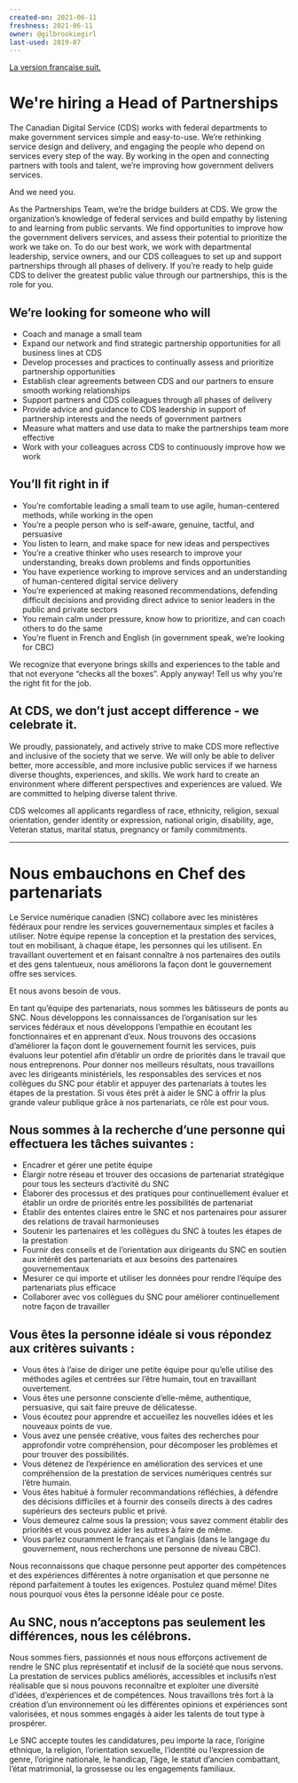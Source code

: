 ```yaml
---
created-on: 2021-06-11
freshness: 2021-06-11
owner: @gilbrookiegirl
last-used: 2019-07
---
```


[La version française suit.](#nous-embauchons-en-chef-des-partenariats)

# We're hiring a Head of Partnerships

The Canadian Digital Service (CDS) works with federal departments to make government services simple and easy-to-use. We’re rethinking service design and delivery, and engaging the people who depend on services every step of the way. By working in the open and connecting partners with tools and talent, we’re improving how government delivers services.

And we need you.

As the Partnerships Team, we’re the bridge builders at CDS. We grow the organization’s knowledge of federal services and build empathy by listening to and learning from public servants. We find opportunities to improve how the government delivers services, and assess their potential to prioritize the work we take on. To do our best work, we work with departmental leadership, service owners, and our CDS colleagues to set up and support partnerships through all phases of delivery. If you’re ready to help guide CDS to deliver the greatest public value through our partnerships, this is the role for you.

## We’re looking for someone who will
 - Coach and manage a small team
 - Expand our network and find strategic partnership opportunities for all business lines at CDS
 - Develop processes and practices to continually assess and prioritize partnership opportunities
 - Establish clear agreements between CDS and our partners to ensure smooth working relationships
 - Support partners and CDS colleagues through all phases of delivery
 - Provide advice and guidance to CDS leadership in support of partnership interests and the needs of government partners
 - Measure what matters and use data to make the partnerships team more effective
 - Work with your colleagues across CDS to continuously improve how we work

## You’ll fit right in if
 - You’re comfortable leading a small team to use agile, human-centered methods, while working in the open
 - You’re a people person who is self-aware, genuine, tactful, and persuasive
 - You listen to learn, and make space for new ideas and perspectives
 - You’re a creative thinker who uses research to improve your understanding, breaks down problems and finds opportunities
 - You have experience working to improve services and an understanding of human-centered digital service delivery
 - You’re experienced at making reasoned recommendations, defending difficult decisions and providing direct advice to senior leaders in  the public and private sectors
 - You remain calm under pressure, know how to prioritize, and can coach others to do the same
 - You’re fluent in French and English (in government speak, we’re looking for CBC)

We recognize that everyone brings skills and experiences to the table and that not everyone “checks all the boxes”. Apply anyway! Tell us why you’re the right fit for the job.

## At CDS, we don’t just accept difference - we celebrate it.
We proudly, passionately, and actively strive to make CDS more reflective and inclusive of the society that we serve. We will only be able to deliver better, more accessible, and more inclusive public services if we harness diverse thoughts, experiences, and skills. We work hard to create an environment where different perspectives and experiences are valued. We are committed to helping diverse talent thrive.

CDS welcomes all applicants regardless of race, ethnicity, religion, sexual orientation, gender identity or expression, national origin, disability, age, Veteran status, marital status, pregnancy or family commitments.

---

# Nous embauchons en Chef des partenariats

Le Service numérique canadien (SNC) collabore avec les ministères fédéraux pour rendre les services gouvernementaux simples et faciles à utiliser. Notre équipe repense la conception et la prestation des services, tout en mobilisant, à chaque étape, les personnes qui les utilisent. En travaillant ouvertement et en faisant connaître à nos partenaires des outils et des gens talentueux, nous améliorons la façon dont le gouvernement offre ses services.

Et nous avons besoin de vous.

En tant qu’équipe des partenariats, nous sommes les bâtisseurs de ponts au SNC. Nous développons les connaissances de l’organisation sur les services fédéraux et nous développons l’empathie en écoutant les fonctionnaires et en apprenant d’eux. Nous trouvons des occasions d’améliorer la façon dont le gouvernement fournit les services, puis évaluons leur potentiel afin d’établir un ordre de priorités dans le travail que nous entreprenons. Pour donner nos meilleurs résultats, nous travaillons avec les dirigeants ministériels, les responsables des services et nos collègues du SNC pour établir et appuyer des partenariats à toutes les étapes de la prestation. Si vous êtes prêt à aider le SNC à offrir la plus grande valeur publique grâce à nos partenariats, ce rôle est pour vous.

## Nous sommes à la recherche d’une personne qui effectuera les tâches suivantes :
 - Encadrer et gérer une petite équipe
 - Élargir notre réseau et trouver des occasions de partenariat stratégique pour tous les secteurs d’activité du SNC
 - Élaborer des processus et des pratiques pour continuellement évaluer et établir un ordre de priorités entre les possibilités de  partenariat
 - Établir des ententes claires entre le SNC et nos partenaires pour assurer des relations de travail harmonieuses
 - Soutenir les partenaires et les collègues du SNC à toutes les étapes de la prestation
 - Fournir des conseils et de l’orientation aux dirigeants du SNC en soutien aux intérêt des partenariats et aux besoins des partenaires  gouvernementaux
 - Mesurer ce qui importe et utiliser les données pour rendre l’équipe des partenariats plus efficace
 - Collaborer avec vos collègues du SNC pour améliorer continuellement notre façon de travailler

## Vous êtes la personne idéale si vous répondez aux critères suivants :
 - Vous êtes à l’aise de diriger une petite équipe pour qu’elle utilise des méthodes agiles et centrées sur l’être humain, tout en  travaillant ouvertement.
 - Vous êtes une personne consciente d’elle-même, authentique, persuasive, qui sait faire preuve de délicatesse.
 - Vous écoutez pour apprendre et accueillez les nouvelles idées et les nouveaux points de vue.
 - Vous avez une pensée créative, vous faites des recherches pour approfondir votre compréhension, pour décomposer les problèmes et pour  trouver des possibilités.
 - Vous détenez de l’expérience en amélioration des services et une compréhension de la prestation de services numériques centrés sur  l’être humain.
 - Vous êtes habitué à formuler recommandations réfléchies, à défendre des décisions difficiles et à fournir des conseils directs à des  cadres supérieurs des secteurs public et privé.
 - Vous demeurez calme sous la pression; vous savez comment établir des priorités et vous pouvez aider les autres à faire de même.
 - Vous parlez couramment le français et l’anglais (dans le langage du gouvernement, nous recherchons une personne de niveau CBC).

Nous reconnaissons que chaque personne peut apporter des compétences et des expériences différentes à notre organisation et que personne ne répond parfaitement à toutes les exigences. Postulez quand même! Dites nous pourquoi vous êtes la personne idéale pour ce poste.

## Au SNC, nous n’acceptons pas seulement les différences, nous les célébrons.
Nous sommes fiers, passionnés et nous nous efforçons activement de rendre le SNC plus représentatif et inclusif de la société que nous servons. La prestation de services publics améliorés, accessibles et inclusifs n’est réalisable que si nous pouvons reconnaître et exploiter une diversité d’idées, d’expériences et de compétences. Nous travaillons très fort à la création d’un environnement où les différentes opinions et expériences sont valorisées, et nous sommes engagés à aider les talents de tout type à prospérer.

Le SNC accepte toutes les candidatures, peu importe la race, l’origine ethnique, la religion, l’orientation sexuelle, l’identité ou l’expression de genre, l’origine nationale, le handicap, l’âge, le statut d’ancien combattant, l’état matrimonial, la grossesse ou les engagements familiaux.
